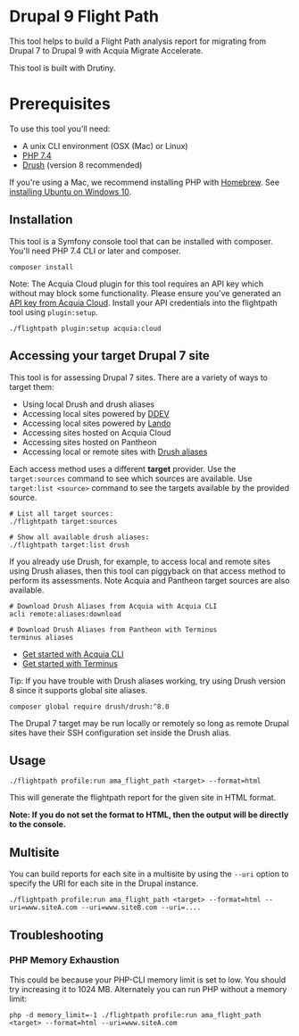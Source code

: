 # Drupal 9 Flight Path

This tool helps to build a Flight Path analysis report for migrating from
Drupal 7 to Drupal 9 with Acquia Migrate Accelerate.

This tool is built with Drutiny.

# Prerequisites
To use this tool you'll need:
- A unix CLI environment (OSX (Mac) or Linux)
- [PHP 7.4](https://formulae.brew.sh/formula/php@7.4)
- [Drush](https://docs.drush.org/en/8.x/install/) (version 8 recommended)

If you're using a Mac, we recommend installing PHP with [Homebrew](https://brew.sh).
See [installing Ubuntu on Windows 10](https://ubuntu.com/tutorials/ubuntu-on-windows).

## Installation
This tool is a Symfony console tool that can be installed with
composer. You'll need PHP 7.4 CLI or later and composer.

```
composer install
```

Note: The Acquia Cloud plugin for this tool requires an API key which without
may block some functionality. Please ensure you've generated an [API key from
Acquia Cloud](https://docs.acquia.com/cloud-platform/develop/api/auth/#cloud-generate-api-token). Install your API credentials into the flightpath tool using `plugin:setup`.

```
./flightpath plugin:setup acquia:cloud
```

## Accessing your target Drupal 7 site
This tool is for assessing Drupal 7 sites. There are a variety of ways to target them:
- Using local Drush and drush aliases
- Accessing local sites powered by [DDEV](https://ddev.readthedocs.io/en/stable/)
- Accessing local sites powered by [Lando](https://docs.lando.dev/)
- Accessing sites hosted on Acquia Cloud
- Accessing sites hosted on Pantheon
- Accessing local or remote sites with [Drush aliases](https://www.drush.org/latest/site-aliases/)

Each access method uses a different **target** provider. Use the
`target:sources` command to see which sources are available. Use
`target:list <source>` command to see the targets available by the
provided source.

```
# List all target sources:
./flightpath target:sources

# Show all available drush aliases:
./flightpath target:list drush
```

If you already use Drush, for example, to access local and remote sites
using Drush aliases, then this tool can piggyback on that access method
to perform its assessments. Note Acquia and Pantheon target sources are
also available.

```
# Download Drush Aliases from Acquia with Acquia CLI
acli remote:aliases:download

# Download Drush Aliases from Pantheon with Terminus
terminus aliases

```

- [Get started with Acquia CLI](https://docs.acquia.com/acquia-cli/)
- [Get started with Terminus](https://pantheon.io/docs/terminus)

Tip: If you have trouble with Drush aliases working, try using Drush version 8 since it supports global site aliases.

```
composer global require drush/drush:^8.0
```
The Drupal 7 target may be run locally or remotely so long as remote
Drupal sites have their SSH configuration set inside the Drush alias.

## Usage

```
./flightpath profile:run ama_flight_path <target> --format=html
```

This will generate the flightpath report for the given site in HTML
format.

__Note: If you do not set the format to HTML, then the output will be directly to the console.__

## Multisite
You can build reports for each site in a multisite by using the `--uri` option
to specify the URI for each site in the Drupal instance.

```
./flightpath profile:run ama_flight_path <target> --format=html --uri=www.siteA.com --uri=www.siteB.com --uri=....
```

## Troubleshooting

### PHP Memory Exhaustion
This could be because your PHP-CLI memory limit is set to low. You should try
increasing it to 1024 MB. Alternately you can run PHP without a memory limit:

```
php -d memory_limit=-1 ./flightpath profile:run ama_flight_path <target> --format=html --uri=www.siteA.com
```
